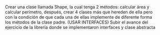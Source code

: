 Crear una clase llamada Shape, la cual tenga 2 métodos: calcular área y calcular perímetro, después, crear 4 clases más que hereden de ella pero con la condición de que cada una de ellas implemente de diferente forma los métodos de la clase padre. (USAR INTERFACES)
Subir el avance del ejercicio de la librería donde se implementaron interfaces y clase abstracta
